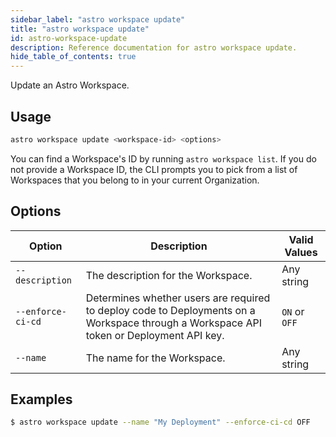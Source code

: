 ```yaml
---
sidebar_label: "astro workspace update"
title: "astro workspace update"
id: astro-workspace-update
description: Reference documentation for astro workspace update.
hide_table_of_contents: true
---
```


Update an Astro Workspace. 

## Usage

```sh
astro workspace update <workspace-id> <options>
```

You can find a Workspace's ID by running `astro workspace list`. If you do not provide a Workspace ID, the CLI prompts you to pick from a list of Workspaces that you belong to in your current Organization. 

## Options

| Option            | Description                                                                                                                             | Valid Values  |
| ----------------- | --------------------------------------------------------------------------------------------------------------------------------------- | ------------- |
| `--description`   | The description for the Workspace.                                                                                                      | Any string    |
| `--enforce-ci-cd` | Determines whether users are required to deploy code to Deployments on a Workspace through a Workspace API token or Deployment API key. | `ON` or `OFF` |
| `--name`          | The name for the Workspace.                                                                                                             | Any string    |


## Examples

```sh
$ astro workspace update --name "My Deployment" --enforce-ci-cd OFF
```